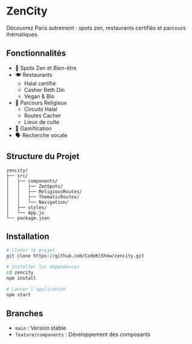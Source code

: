 # ZenCity

Découvrez Paris autrement : spots zen, restaurants certifiés et parcours thématiques.

## Fonctionnalités

- 🌿 Spots Zen et Bien-être
- 🍽️ Restaurants
  - Halal certifié
  - Casher Beth Din
  - Vegan & Bio
- 🕌 Parcours Religieux
  - Circuits Halal
  - Routes Cacher
  - Lieux de culte
- 🎯 Gamification
- 🗣️ Recherche vocale

## Structure du Projet

```
zencity/
├── src/
│   ├── components/
│   │   ├── ZenSpots/
│   │   ├── ReligiousRoutes/
│   │   ├── ThematicRoutes/
│   │   └── Navigation/
│   ├── styles/
│   └── App.js
└── package.json
```

## Installation

```bash
# Cloner le projet
git clone https://github.com/CodeKiShow/zencity.git

# Installer les dépendances
cd zencity
npm install

# Lancer l'application
npm start
```

## Branches

- `main` : Version stable
- `feature/components` : Développement des composants
